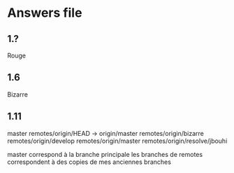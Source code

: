 # Answers file

## 1.?
Rouge

## 1.6
Bizarre

## 1.11
master
  remotes/origin/HEAD -> origin/master
  remotes/origin/bizarre
  remotes/origin/develop
  remotes/origin/master
  remotes/origin/resolve/jbouhi

master correspond à la branche principale
les branches de remotes correspondent à des copies de mes anciennes branches
